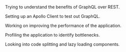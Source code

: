 Trying to understand the benefits of GraphQL over REST.

Setting up an Apollo Client to test out GraphQL.

Working on improving the performance of the application.

Profiling the application to identify bottlenecks.

Looking into code splitting and lazy loading components.
